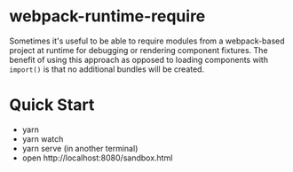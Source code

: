 # webpack-runtime-require

Sometimes it's useful to be able to require modules from a webpack-based project
at runtime for debugging or rendering component fixtures.  The benefit of using
this approach as opposed to loading components with `import()` is that no additional
bundles will be created.

# Quick Start

- yarn
- yarn watch
- yarn serve (in another terminal)
- open http://localhost:8080/sandbox.html

